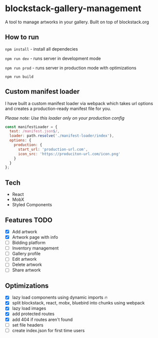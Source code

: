 # blockstack-gallery-management

A tool to manage artworks in your gallery. Built on top of blockstack.org

## How to run
`npm install` - install all dependecies

`npm run dev` - runs server in development mode

`npm run prod` - runs server in production mode with optimizations

`npm run build`


## Custom manifest loader

I have built a custom manifest loader via webpack which takes url options and creates a production-ready manifest file for you. 

_Please note: Use this loader only on your production config_

```javascript 
const manifestLoader = {
  test: /manifest.json$/,
  loader: path.resolve('./manifest-loader/index'),
  options: {
    production: {
      start_url: 'production-url.com',
      icon_src: 'https://produciton-url.com/icon.png'
    }
  }
};
```

## Tech
- React
- MobX
- Styled Components

## Features TODO
- [x] Add artwork
- [x] Artwork page with info
- [ ] Bidding platform
- [ ] Inventory management
- [ ] Gallery profile
- [ ] Edit artwork
- [ ] Delete artwork
- [ ] Share artwork

## Optimizations
- [x] lazy load components using dynamic imports 🔥
- [x] split blockstack, react, mobx, bluebird into chunks using webpack
- [x] lazy load images
- [x] add protected routes
- [x] add 404 if routes aren't found
- [ ] set file headers
- [ ] create index.json for first time users
